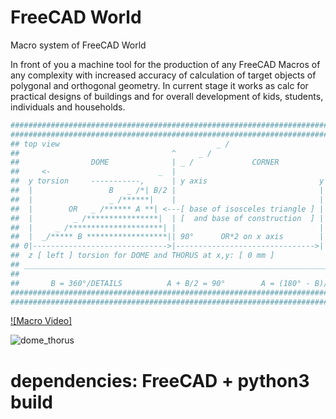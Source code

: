 # FreeCAD World
Macro system of FreeCAD World

In front of you a machine tool for the production of any FreeCAD Macros of any complexity with increased accuracy of calculation of target objects of polygonal and orthogonal geometry.
In current stage it works as calc for practical designs of buildings and for overall development of kids, students, individuals and households.

```Python
###################################################################################
#######################################################################клинопись###
## top view                                   _ /                                ##
##                                  ^     _ /                                    ##
##                DOME              | _ /             CORNER                     ##             DISC
##     <-                        _  |                                    ->      ##
##  y torsion     -----------,      | y axis                         y torsion   ##
##  |                 B   _ /*| B/2 |                                |           ##
##  |                 _ /******|    |                                |           ##
##  |        OR   _ /****** A **| <---[ base of isosceles triangle ] |           ##
##  |         _ /****************|  | [  and base of construction  ] |           ##
##  |     _ /*********************| |                                |           ##
##  |  _/***** B ******************|| 90°      OR*2 on x axis        |           ##
## 0|------------------------------>|------------------------------->|           ##
##  z [ left ] torsion for DOME and THORUS at x,y: [ 0 mm ]                      ##
## _____________________________________________________________________________ ##
##                                                                               ##
##       B = 360°/DETAILS          A + B/2 = 90°        A = (180° - B)/2         ##
###################################################################################
###################################################################################
```
[![Macro Video]](https://peertube.social/videos/watch/be6e3600-2123-4fa4-aee7-fe2a44363733)

![dome_thorus](https://i.ibb.co/9qpVSw3/screenshot-2021-01-08-19-52-38.png)

# dependencies: FreeCAD + python3 build
